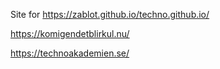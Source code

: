Site for https://zablot.github.io/techno.github.io/

https://komigendetblirkul.nu/

https://technoakademien.se/
